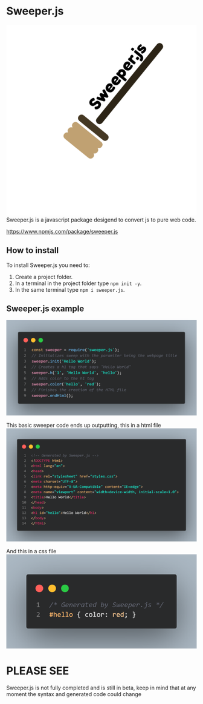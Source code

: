 # Sweeper.js
![Sweeper.js](./.github/logo.png "Sweeper.js")
Sweeper.js is a javascript package desigend to convert js to pure web code.

https://www.npmjs.com/package/sweeper.js

## How to install
To install Sweeper.js you need to:

1. Create a project folder.
2. In a terminal in the project folder type `npm init -y`.
3. In the same terminal type `npm i sweeper.js`.

## Sweeper.js example
![Sweeper.js](./.github/codesnap/1.png "Sweeper.js")

This basic sweeper code ends up outputting, this in a html file
![Sweeper.js](./.github/codesnap/2.png "Sweeper.js")

And this in a css file
![Sweeper.js](./.github/codesnap/3.png "Sweeper.js")

# PLEASE SEE
Sweeper.js is not fully completed and is still in beta, keep in mind that at any moment the syntax and generated code could change